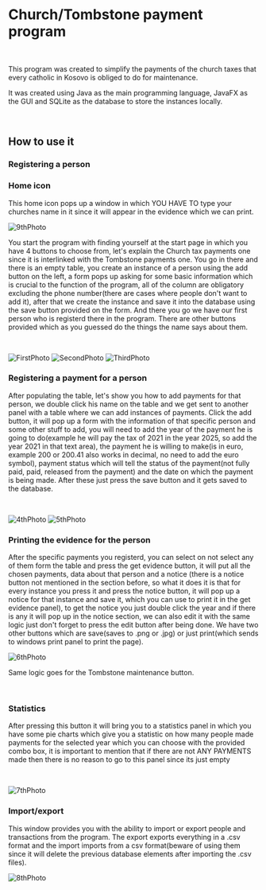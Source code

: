 <h1>Church/Tombstone payment program</h1>
<br>
<p>This program was created to simplify the payments of the church taxes that every catholic in Kosovo is obliged to do for maintenance.</p>
<p>It was created using Java as the main programming language, JavaFX as the GUI and SQLite as the database to store the instances locally.</p>
<br>
<h2>How to use it</h2>
<h3>Registering a person</h3>

<h3>Home icon</h3>
<p>This home icon pops up a window in which YOU HAVE TO type your churches name in it since it will appear in the evidence which we can print.</p>

![9thPhoto](https://github.com/user-attachments/assets/d65d7e32-138f-484a-97bc-ef60c3f380b0)

<p>You start the program with finding yourself at the start page in which you have 4 buttons to choose from, let's explain the Church tax payments one since it is interlinked with the Tombstone payments one.
You go in there and there is an empty table, you create an instance of a person using the add button on the left, a form pops up asking for some basic information which is crucial to the function of the program, all
of the column are obligatory excluding the phone number(there are cases where people don't want to add it), after that we create the instance and save it into the database using the save button provided on the form.
And there you go we have our first person who is registerd there in the program. There are other buttons provided which as you guessed do the things the name says about them.</p>
<br>

![FirstPhoto](https://github.com/user-attachments/assets/3c42666c-8069-449f-b2aa-da63ee4fc5dc)
![SecondPhoto](https://github.com/user-attachments/assets/b67a319e-f24a-474a-897a-e96f072a8939)
![ThirdPhoto](https://github.com/user-attachments/assets/03f0b3dc-ffe1-4fe0-af22-0a545a3368b6)


<h3>Registering a payment for a person</h3>
<p>After populating the table, let's show you how to add payments for that person, we double click his name on the table and we get sent to another panel with a table where we can add instances of payments.
Click the add button, it will pop up a form with the information of that specific person and some other stuff to add, you will need to add the year of the payment he is going to do(example he will pay the tax of 
2021 in the year 2025, so add the year 2021 in that text area), the payment he is willing to make(is in euro, example 200 or 200.41 also works in decimal, no need to add the euro symbol), payment status which
will tell the status of the payment(not fully paid, paid, released from the payment) and the date on which the payment is being made. After these just press the save button and it gets saved to the database.</p>
<br>

![4thPhoto](https://github.com/user-attachments/assets/c09471d8-a2aa-48aa-9203-74dd15bab262)
![5thPhoto](https://github.com/user-attachments/assets/32ea2527-3827-482f-959a-a2fd34912d07)


<h3>Printing the evidence for the person</h3>
<p>After the specific payments you registerd, you can select on not select any of them form the table and press the get evidence button, it will put all the chosen payments, data about that person and a notice
(there is a notice button not mentioned in the section before, so what it does it is that for every instance you press it and press the notice button, it will pop up a notice for that instance and save it, which you
can use to print it in the get evidence panel), to get the notice you just double click the year and if there is any it will pop up in the notice section, we can also edit it with the same logic just don't forget
to press the edit button after being done. We have two other buttons which are save(saves to .png or .jpg) or just print(which sends to windows print panel to print the page).</p>

![6thPhoto](https://github.com/user-attachments/assets/41e201df-09cd-41be-9eb5-9edb8ad6dbfa)



<p>Same logic goes for the Tombstone maintenance button.</p>
<br>
<h3>Statistics</h3>
<p>After pressing this button it will bring you to a statistics panel in which you have some pie charts which give you a statistic on how many people made payments for the selected year which you can choose with
the provided combo box, it is important to mention that if there are not ANY PAYMENTS made then there is no reason to go to this panel since its just empty</p>
<br>

![7thPhoto](https://github.com/user-attachments/assets/5c31fcf4-589d-425f-9059-bb7009ad8eae)

<h3>Import/export</h3>
<p>This window provides you with the ability to import or export people and transactions from the program. The export exports everything in a .csv format and the import imports from a csv format(beware of using them
since it will delete the previous database elements after importing the .csv files).</p>

![8thPhoto](https://github.com/user-attachments/assets/0621876e-b348-47a6-a746-e31e33df9bdd)


